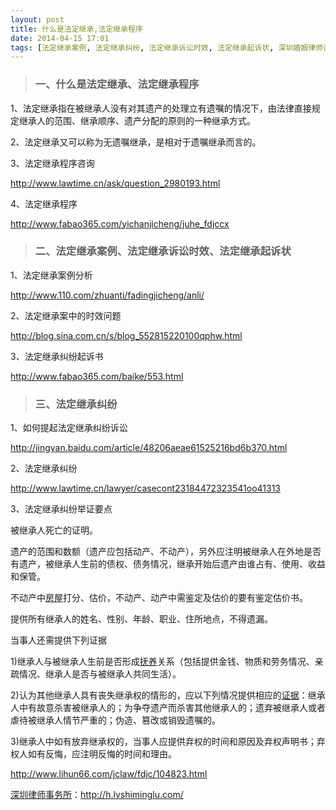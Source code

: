 ```yaml
---
layout: post
title: 什么是法定继承,法定继承程序
date: 2014-04-15 17:01
tags: [法定继承案例, 法定继承纠纷, 法定继承诉讼时效, 法定继承起诉状, 深圳婚姻律师咨询, 深圳离婚律师咨询, 遗产继承]
---
```

<blockquote>
<h3>一、什么是法定继承、法定继承程序</h3>
</blockquote>
1、法定继承指在被继承人没有对其遗产的处理立有遗嘱的情况下，由法律直接规定继承人的范围、继承顺序、遗产分配的原则的一种继承方式。

2、法定继承又可以称为无遗嘱继承，是相对于遗嘱继承而言的。

3、法定继承程序咨询

http://www.lawtime.cn/ask/question_2980193.html

4、法定继承程序

http://www.fabao365.com/yichanjicheng/juhe_fdjccx
<blockquote>
<h3>二、法定继承案例、法定继承诉讼时效、法定继承起诉状</h3>
</blockquote>
1、法定继承案例分析

http://www.110.com/zhuanti/fadingjicheng/anli/

2、法定继承案中的时效问题

http://blog.sina.com.cn/s/blog_552815220100qphw.html

3、法定继承纠纷起诉书

http://www.fabao365.com/baike/553.html
<blockquote>
<h3>三、法定继承纠纷</h3>
</blockquote>
1、如何提起法定继承纠纷诉讼

http://jingyan.baidu.com/article/48206aeae61525216bd6b370.html

2、法定继承纠纷

http://www.lawtime.cn/lawyer/casecont23184472323541oo41313

3、法定继承纠纷举证要点

被继承人死亡的证明。

遗产的范围和数额（遗产应包括动产、不动产），另外应注明被继承人在外地是否有遗产，被继承人生前的债权、债务情况，继承开始后遗产由谁占有、使用、收益和保管。

不动产中<a href="http://h.lvshiminglu.com/law/146.html" target="_blank">房屋</a>打分、估价，不动产、动产中需鉴定及估价的要有鉴定估价书。

提供所有继承人的姓名、性别、年龄、职业、住所地点，不得遗漏。

当事人还需提供下列证据

1)继承人与被继承人生前是否形成<a href="http://h.lvshiminglu.com/law/82.html" target="_blank">抚养</a>关系（包括提供金钱、物质和劳务情况、亲疏情况、继承人是否与被继承人共同生活）。

2)认为其他继承人具有丧失继承权的情形的，应以下列情况提供相应的<a href="http://h.lvshiminglu.com/law/216.html" target="_blank">证据</a>：继承人中有故意杀害被继承人的；为争夺遗产而杀害其他继承人的；遗弃被继承人或者虐待被继承人情节严重的；伪造、篡改或销毁遗嘱的。

3)继承人中如有放弃继承权的，当事人应提供弃权的时间和原因及弃权声明书；弃权人如有反悔，应注明反悔的时间和理由。

http://www.lihun66.com/jclaw/fdjc/104823.html

<a href="http://h.lvshiminglu.com/">深圳律师事务所</a>：<a href="http://h.lvshiminglu.com/">http://h.lvshiminglu.com/</a>


